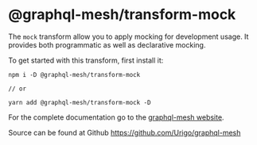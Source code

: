 # @graphql-mesh/transform-mock

The `mock` transform allow you to apply mocking for development usage. It provides both programmatic as well as declarative mocking.

To get started with this transform, first install it:

```
npm i -D @graphql-mesh/transform-mock

// or

yarn add @graphql-mesh/transform-mock -D
```

For the complete documentation go to the [graphql-mesh website](https://www.graphql-mesh.com/docs/transforms/mock).

Source can be found at Github https://github.com/Urigo/graphql-mesh
